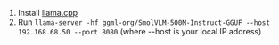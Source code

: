 1. Install [llama.cpp](https://github.com/ggml-org/llama.cpp)
2. Run `llama-server -hf ggml-org/SmolVLM-500M-Instruct-GGUF --host 192.168.68.50 --port 8080` (where --host is your local IP address)